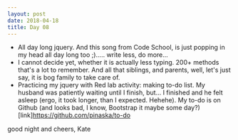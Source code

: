 ```yaml
---
layout: post
date: 2018-04-18
title: Day 08
---
```


* All day long jquery. And this song from Code School, is just popping in my head all day long too ;)..... write less, do more...
* I cannot decide yet, whether it is actually less typing. 200+ methods that's a lot to remember. And all that siblings, and parents, well, let's just say, it is bog family to take care of.
* Practicing my jquery with Red lab activity: making to-do list. My husband was patiently waiting until I finish, but... I finished and he felt asleep (ergo, it took longer, than I expected. Hehehe). My to-do is on Github (and looks bad, I know, Bootstrap it maybe some day?)
[link]https://github.com/pinaska/to-do

good night and cheers,
Kate
